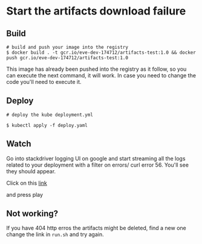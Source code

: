 # Start the artifacts download failure

##  Build

```shell
# build and push your image into the registry
$ docker build . -t gcr.io/eve-dev-174712/artifacts-test:1.0 && docker push gcr.io/eve-dev-174712/artifacts-test:1.0
```

This image has already been pushed into the registry as it follow, so you can execute the next command,
it will work. In case you need to change the code you'll need to execute it.

## Deploy

```shell
# deploy the kube deployment.yml

$ kubectl apply -f deploy.yaml
```

## Watch

Go into stackdriver logging UI on google and start streaming all the logs related to your deployment with a filter on errors/ curl error 56.
You'll see they should appear.

Click on this [link](https://console.cloud.google.com/logs/viewer?project=eve-dev-174712&organizationId=384653579524&minLogLevel=0&expandAll=false&timestamp=2018-06-01T06:16:06.087000000Z&customFacets=&limitCustomFacetWidth=true&interval=PT1H&resource=container%2Fcluster_name%2Feve-dev%2Fnamespace_id%2Fgithub-scality-zenko-releng-julien&scrollTimestamp=2018-06-01T06:17:44.000000000Z&logName=projects%2Feve-dev-174712%2Flogs%2Fdownload&filters=text:peer&dateRangeStart=2018-06-01T05:18:54.492Z&dateRangeEnd=2018-06-01T06:18:54.492Z)

and press play


## Not working?

If you have 404 http erros the artifacts might be deleted, find a new one change the link in `run.sh` and try again.
